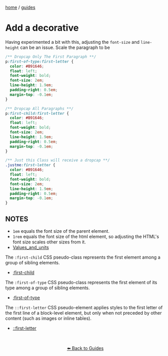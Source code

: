 
<p><a href="/">home</a> / <a href="/guides">guides</a></p>
<div class="rainbow-retro"></div>

# Add a decorative 

Having experimented a bit with this, adjusting the `font-size` and `line-height` can be an issue. Scale the paragraph to be 



```css
/** Dropcap Only The First Paragraph **/
p:first-of-type:first-letter {
  color: #B91646;
  float: left;
  font-weight: bold;
  font-size: 2em;
  line-height: 1.9em;
  padding-right: 0.5em;
  margin-top: -0.1em;
} 
```

```css
/** Dropcap All Paragraphs **/
p:first-child:first-letter {
  color: #B91646;
  float: left;
  font-weight: bold;
  font-size: 2em;
  line-height: 1.9em;
  padding-right: 0.5em;
  margin-top: -0.1em;
}

```

```css
/** Just this Class will receive a dropcap **/
.justme:first-letter {
  color: #B91646;
  float: left;
  font-weight: bold;
  font-size: 2em;
  line-height: 1.9em;
  padding-right: 0.5em;
  margin-top: -0.1em;
}

```


## NOTES


 * `1em` equals the font size of the parent element. 
 * `1rem` equals the font size of the html element, so adjusting the HTML's font size scales other sizes from it.
 * [Values_and_units](https://developer.mozilla.org/en-US/docs/Learn/CSS/Building_blocks/Values_and_units)

The `:first-child` CSS pseudo-class represents the first element among a group of sibling elements.

 * [:first-child](https://developer.mozilla.org/en-US/docs/Web/CSS/:first-child)

The `:first-of-type` CSS pseudo-class represents the first element of its type among a group of sibling elements.

 * [:first-of-type](https://developer.mozilla.org/en-US/docs/Web/CSS/:first-of-type)


The `::first-letter` CSS pseudo-element applies styles to the first letter of the first line of a block-level element, but only when not preceded by other content (such as images or inline tables).

 * [::first-letter](https://developer.mozilla.org/en-US/docs/Web/CSS/::first-letter)


<p class="spacers"> <br /></p>
<div align="center" >
  <p>
    <a href="https://beau.sh/guides/">⬅️ Back to Guides</a>
  </p>
</div>
